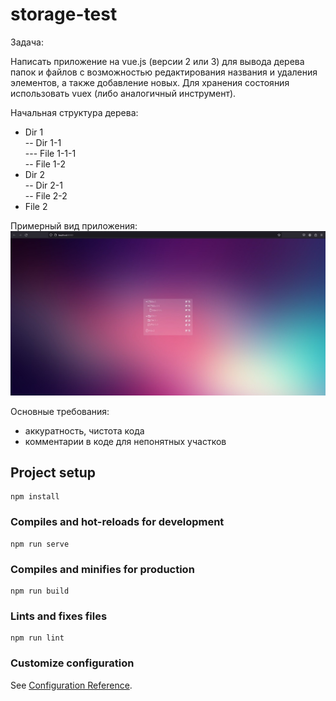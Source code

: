 # storage-test

Задача:
 
Написать приложение на vue.js (версии 2 или 3) для вывода дерева
папок и файлов с возможностью редактирования названия и удаления
элементов, а также добавление новых. Для хранения состояния использовать vuex (либо
аналогичный инструмент).

Начальная структура дерева:<br>
- Dir 1<br>
-- Dir 1-1<br>
--- File 1-1-1<br>
-- File 1-2<br>
- Dir 2<br>
-- Dir 2-1<br>
-- File 2-2<br>
- File 2<br>

Примерный вид приложения:
![Image alt](https://raw.githubusercontent.com/kiselevich-stas/light-digital/main/photo_5217459562205010176_w.jpg)
 
Основные требования:
- аккуратность, чистота кода
- комментарии в коде для непонятных участков
 

## Project setup
```
npm install
```

### Compiles and hot-reloads for development
```
npm run serve
```

### Compiles and minifies for production
```
npm run build
```

### Lints and fixes files
```
npm run lint
```

### Customize configuration
See [Configuration Reference](https://cli.vuejs.org/config/).
